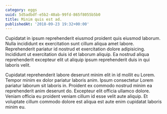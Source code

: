 ```yaml
---
category: eggs
uuid: 5d5adbdf-e5b2-40ab-99fd-865f8055b5b0
title: Minim quis est ad.
publishedAt: '2018-09-23 19:32+00:00'
---
```


Cupidatat in ipsum reprehenderit eiusmod proident quis eiusmod laborum. Nulla incididunt ex exercitation sunt cillum aliqua amet labore. Reprehenderit pariatur id nostrud et exercitation dolore adipisicing. Incididunt ut exercitation duis id et laborum aliquip. Ea nostrud aliqua reprehenderit excepteur elit ut aliquip ipsum reprehenderit duis in qui laboris velit.

Cupidatat reprehenderit labore deserunt minim elit in id mollit eu Lorem. Tempor minim ex dolor pariatur laboris anim. Ipsum consectetur Lorem pariatur laborum sit laboris in. Proident ex commodo nostrud minim ea reprehenderit anim deserunt do. Excepteur elit officia ullamco dolore. Veniam officia eu proident veniam cillum id esse velit aute aliquip. Et voluptate cillum commodo dolore est aliqua est aute enim cupidatat laboris minim eu.